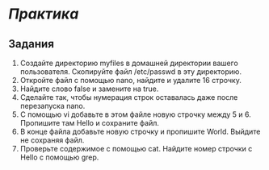 # *Практика*

## Задания

1. Создайте директорию myfiles в домашней директории вашего пользователя. Скопируйте файл /etc/passwd в эту директорию.
2. Откройте файл с помощью nano, найдите и удалите 16 строчку.
3. Найдите слово false и замените на true.
4. Сделайте так, чтобы нумерация строк оставалась даже после перезапуска nano.
5. С помощью vi добавьте в этом файле новую строчку между 5 и 6. Пропишите там Hello и сохраните файл. 
6. В конце файла добавьте новую строчку и пропишите World. Выйдите не сохраняя файл. 
7. Проверьте содержимое с помощью cat. Найдите номер строчки с Hello с помощью grep. 